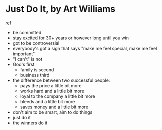 # Just Do It, by Art Williams

[ref](https://jamesclear.com/great-speeches/just-do-it-by-art-williams)
- be committed
- stay excited for 30+ years or however long until you win
- got to be controversial
- everybody's got a sign that says "make me feel special, make me feel important"
- "I can't" is not
- God's first
  - family is second
  - business third
- the difference between two successful people:
  - pays the price a little bit more
  - works hard and a little bit more
  - loyal to the company a little bit more
  - bleeds and a little bit more
  - saves money and a little bit more
- don't aim to be smart, aim to do things
- just do it
- the winners do it
